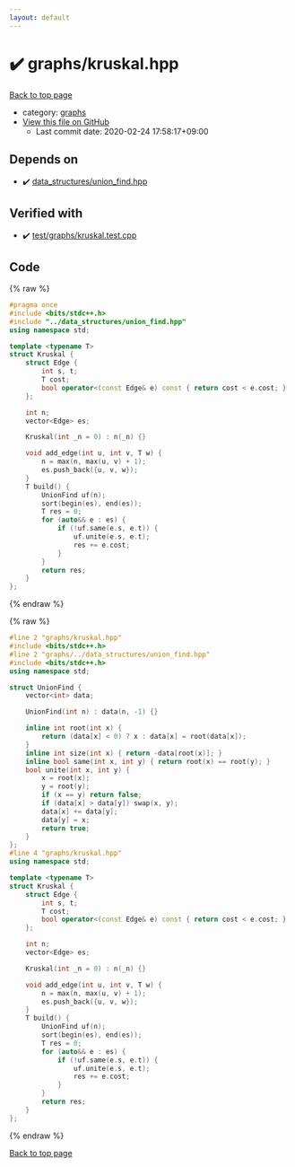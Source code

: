 ```yaml
---
layout: default
---
```


<!-- mathjax config similar to math.stackexchange -->
<script type="text/javascript" async
  src="https://cdnjs.cloudflare.com/ajax/libs/mathjax/2.7.5/MathJax.js?config=TeX-MML-AM_CHTML">
</script>
<script type="text/x-mathjax-config">
  MathJax.Hub.Config({
    TeX: { equationNumbers: { autoNumber: "AMS" }},
    tex2jax: {
      inlineMath: [ ['$','$'] ],
      processEscapes: true
    },
    "HTML-CSS": { matchFontHeight: false },
    displayAlign: "left",
    displayIndent: "2em"
  });
</script>

<script type="text/javascript" src="https://cdnjs.cloudflare.com/ajax/libs/jquery/3.4.1/jquery.min.js"></script>
<script src="https://cdn.jsdelivr.net/npm/jquery-balloon-js@1.1.2/jquery.balloon.min.js" integrity="sha256-ZEYs9VrgAeNuPvs15E39OsyOJaIkXEEt10fzxJ20+2I=" crossorigin="anonymous"></script>
<script type="text/javascript" src="../../assets/js/copy-button.js"></script>
<link rel="stylesheet" href="../../assets/css/copy-button.css" />


# :heavy_check_mark: graphs/kruskal.hpp

<a href="../../index.html">Back to top page</a>

* category: <a href="../../index.html#e8706a28320e46fa20885a2933e42797">graphs</a>
* <a href="{{ site.github.repository_url }}/blob/master/graphs/kruskal.hpp">View this file on GitHub</a>
    - Last commit date: 2020-02-24 17:58:17+09:00




## Depends on

* :heavy_check_mark: <a href="../data_structures/union_find.hpp.html">data_structures/union_find.hpp</a>


## Verified with

* :heavy_check_mark: <a href="../../verify/test/graphs/kruskal.test.cpp.html">test/graphs/kruskal.test.cpp</a>


## Code

<a id="unbundled"></a>
{% raw %}
```cpp
#pragma once
#include <bits/stdc++.h>
#include "../data_structures/union_find.hpp"
using namespace std;

template <typename T>
struct Kruskal {
    struct Edge {
        int s, t;
        T cost;
        bool operator<(const Edge& e) const { return cost < e.cost; }
    };

    int n;
    vector<Edge> es;

    Kruskal(int _n = 0) : n(_n) {}

    void add_edge(int u, int v, T w) {
        n = max(n, max(u, v) + 1);
        es.push_back({u, v, w});
    }
    T build() {
        UnionFind uf(n);
        sort(begin(es), end(es));
        T res = 0;
        for (auto&& e : es) {
            if (!uf.same(e.s, e.t)) {
                uf.unite(e.s, e.t);
                res += e.cost;
            }
        }
        return res;
    }
};
```
{% endraw %}

<a id="bundled"></a>
{% raw %}
```cpp
#line 2 "graphs/kruskal.hpp"
#include <bits/stdc++.h>
#line 2 "graphs/../data_structures/union_find.hpp"
#include <bits/stdc++.h>
using namespace std;

struct UnionFind {
    vector<int> data;

    UnionFind(int n) : data(n, -1) {}

    inline int root(int x) {
        return (data[x] < 0) ? x : data[x] = root(data[x]);
    }
    inline int size(int x) { return -data[root(x)]; }
    inline bool same(int x, int y) { return root(x) == root(y); }
    bool unite(int x, int y) {
        x = root(x);
        y = root(y);
        if (x == y) return false;
        if (data[x] > data[y]) swap(x, y);
        data[x] += data[y];
        data[y] = x;
        return true;
    }
};
#line 4 "graphs/kruskal.hpp"
using namespace std;

template <typename T>
struct Kruskal {
    struct Edge {
        int s, t;
        T cost;
        bool operator<(const Edge& e) const { return cost < e.cost; }
    };

    int n;
    vector<Edge> es;

    Kruskal(int _n = 0) : n(_n) {}

    void add_edge(int u, int v, T w) {
        n = max(n, max(u, v) + 1);
        es.push_back({u, v, w});
    }
    T build() {
        UnionFind uf(n);
        sort(begin(es), end(es));
        T res = 0;
        for (auto&& e : es) {
            if (!uf.same(e.s, e.t)) {
                uf.unite(e.s, e.t);
                res += e.cost;
            }
        }
        return res;
    }
};

```
{% endraw %}

<a href="../../index.html">Back to top page</a>

